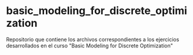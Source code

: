# basic_modeling_for_discrete_optimization
Repositorio que contiene los archivos correspondientes a los ejercicios desarrollados en el curso "Basic Modeling for Discrete Optimization"
